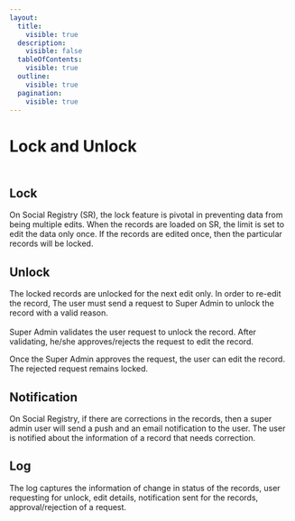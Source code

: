 ```yaml
---
layout:
  title:
    visible: true
  description:
    visible: false
  tableOfContents:
    visible: true
  outline:
    visible: true
  pagination:
    visible: true
---
```


# Lock and Unlock

\
Lock&#x20;
----------

On Social Registry (SR), the lock feature is pivotal in preventing data from being multiple edits.  When the records are loaded on SR, the limit is set to edit the data only once. If the records are edited once, then the particular records will be locked.&#x20;

## Unlock

The locked records are unlocked for the next edit only. In order to re-edit the record, The user must send a request to Super Admin to unlock the record with a valid reason.\
\
Super Admin validates the user request to unlock the record. After validating, he/she approves/rejects the request to edit the record.

Once the Super Admin approves the request, the user can edit the record. The rejected request remains locked.

## Notification

On Social Registry, if there are corrections in the records, then a super admin user will send a push and an email notification to the user.  The user is notified about the information of a record that needs correction.

## Log

The log captures  the information of change in status of the records, user requesting for unlock, edit details, notification sent for the records, approval/rejection of a request.
